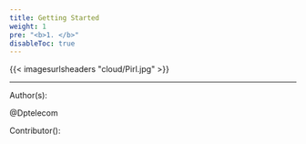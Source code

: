 ```yaml
---
title: Getting Started
weight: 1
pre: "<b>1. </b>"
disableToc: true
---
```

{{< imagesurlsheaders "cloud/Pirl.jpg" >}}








---
Author(s):

@Dptelecom

Contributor():
